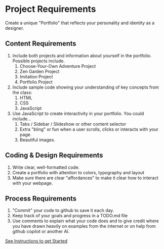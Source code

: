 # Project Requirements

Create a unique "Portfolio" that reflects your personality and identity as a designer.

## Content Requirements
1. Include both projects and information about yourself in the portfolio.
Possible projects include.
    1. Choose-Your-Own Adventure Project
    2. Zen Garden Project
    3. Imitation Project
    4. Portfolio Project
2. Include sample code showing your understanding of key concepts from the class:
    1. HTML
    2. CSS
    3. JavaScript
3. Use JavaScript to create interactivity in your portfolio. You could include...
    1. Tabs / Sidebar / Slideshow or other content selector
    2. Extra "bling" or fun when a user scrolls, clicks or interacts with your page.
    3. Beautiful images.

## Coding & Design Requirements

1. Write clear, well-formatted code.
2. Create a portfolio with attention to colors, typography and layout
3. Make sure there are clear "affordances" to make it clear how to 
   interact with your webpage.


## Process Requirements

1. "Commit" your code to github to save it each day.
2. Keep track of your goals and progress in a TODO.md file
3. Use comments to explain what your code does and to give credit where you have drawn heavily on examples from the internet or on help from github copilot or another AI.

[See Instructions to get Started](./Instructions.md)